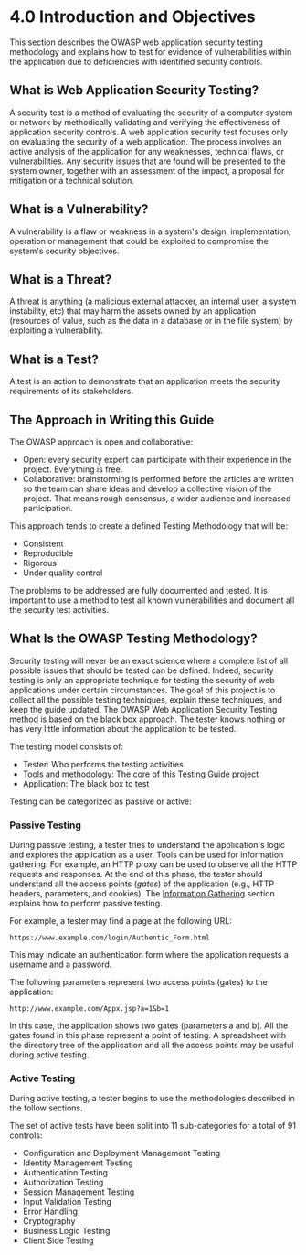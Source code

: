 # 4.0 Introduction and Objectives

This section describes the OWASP web application security testing methodology and explains how to test for evidence of vulnerabilities within the application due to deficiencies with identified security controls.

## What is Web Application Security Testing?

A security test is a method of evaluating the security of a computer system or network by methodically validating and verifying the effectiveness of application security controls. A web application security test focuses only on evaluating the security of a web application. The process involves an active analysis of the application for any weaknesses, technical flaws, or vulnerabilities. Any security issues that are found will be presented to the system owner, together with an assessment of the impact, a proposal for mitigation or a technical solution.

## What is a Vulnerability?

A vulnerability is a flaw or weakness in a system's design, implementation, operation or management that could be exploited to compromise the system's security objectives.

## What is a Threat?

A threat is anything (a malicious external attacker, an internal user, a system instability, etc) that may harm the assets owned by an application (resources of value, such as the data in a database or in the file system) by exploiting a vulnerability.

## What is a Test?

A test is an action to demonstrate that an application meets the security requirements of its stakeholders.

## The Approach in Writing this Guide

The OWASP approach is open and collaborative:

- Open: every security expert can participate with their experience in the project. Everything is free.
- Collaborative: brainstorming is performed before the articles are written so the team can share ideas and develop a collective vision of the project. That means rough consensus, a wider audience and increased participation.

This approach tends to create a defined Testing Methodology that will be:

- Consistent
- Reproducible
- Rigorous
- Under quality control

The problems to be addressed are fully documented and tested. It is important to use a method to test all known vulnerabilities and document all the security test activities.

## What Is the OWASP Testing Methodology?

Security testing will never be an exact science where a complete list of all possible issues that should be tested can be defined. Indeed, security testing is only an appropriate technique for testing the security of web applications under certain circumstances. The goal of this project is to collect all the possible testing techniques, explain these techniques, and keep the guide updated. The OWASP Web Application Security Testing method is based on the black box approach. The tester knows nothing or has very little information about the application to be tested.

The testing model consists of:

- Tester: Who performs the testing activities
- Tools and methodology: The core of this Testing Guide project
- Application: The black box to test

Testing can be categorized as passive or active:

### Passive Testing

During passive testing, a tester tries to understand the application's logic and explores the application as a user. Tools can be used for information gathering. For example, an HTTP proxy can be used to observe all the HTTP requests and responses. At the end of this phase, the tester should understand all the access points (*gates*) of the application (e.g., HTTP headers, parameters, and cookies). The [Information Gathering](../01-Information_Gathering/README.md) section explains how to perform passive testing.

For example, a tester may find a page at the following URL:

`https://www.example.com/login/Authentic_Form.html`

This may indicate an authentication form where the application requests a username and a password.

The following parameters represent two access points (gates) to the application:

`http://www.example.com/Appx.jsp?a=1&b=1`

In this case, the application shows two gates (parameters a and b). All the gates found in this phase represent a point of testing. A spreadsheet with the directory tree of the application and all the access points may be useful during active testing.

### Active Testing

During active testing, a tester begins to use the methodologies described in the follow sections.

The set of active tests have been split into 11 sub-categories for a total of 91 controls:

- Configuration and Deployment Management Testing
- Identity Management Testing
- Authentication Testing
- Authorization Testing
- Session Management Testing
- Input Validation Testing
- Error Handling
- Cryptography
- Business Logic Testing
- Client Side Testing
